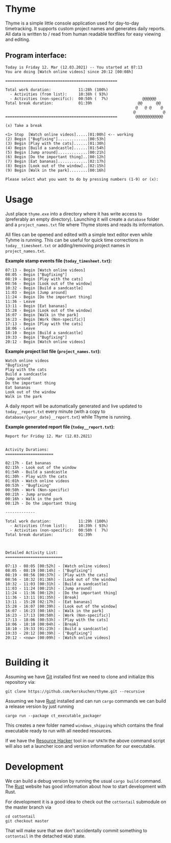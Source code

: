 # Thyme 

Thyme is a simple little console application used for day-to-day timetracking. It supports
custom project names and generates daily reports. All data is written to / read from 
human readable textfiles for easy viewing and editing. 

## Program interface:
```
Today is Friday 12. Mar (12.03.2021) -- You started at 07:13
You are doing [Watch online videos] since 20:12 [00:08h]

=================================================

Total work duration:            11:28h (100%)
  - Activities (from list):     10:38h ( 93%)
  - Activities (non-specific):  00:50h (  7%)               @@@@@@
Total break duration:           01:39h                    @@      @@
                                                         @   @ @    @
                                                        @            @
=================================================        @@@@@@@@@@@@

(x) Take a break

<1> Stop  [Watch online videos].....[01:00h] <-- working
(2) Begin ["Bugfixing"].............[00:53h]
(3) Begin [Play with the cats]......[01:30h]
(4) Begin [Build a sandcastle]......[01:54h]
(5) Begin [Jump around].............[00:21h]
(6) Begin [Do the important thing]..[00:12h]
(7) Begin [Eat bananas].............[02:17h]
(8) Begin [Look out of the window]..[02:15h]
(9) Begin [Walk in the park]........[00:16h]

Please select what you want to do by pressing numbers (1-9) or (x):

```


# Usage

Just place `thyme.exe` into a directory where it has write access to (preferably an empty directory).
Launching it will create a `database` folder and a `project_names.txt` file where Thyme stores and
reads its information.

All files can be opened and edited with a simple text editor even while Tyhme is running. 
This can be useful for quick time corrections in `today__timesheet.txt` or adding/removing 
project names in `project_names.txt`.

**Example stamp events file (`today_timesheet.txt`):**
```
07:13 - Begin [Watch online videos]
08:05 - Begin ["Bugfixing"]
08:19 - Begin [Play with the cats]
08:56 - Begin [Look out of the window]
10:32 - Begin [Build a sandcastle]
11:03 - Begin [Jump around]
11:24 - Begin [Do the important thing]
11:36 - Leave
13:11 - Begin [Eat bananas]
15:28 - Begin [Look out of the window]
16:07 - Begin [Walk in the park]
16:23 - Begin [Work (Non-specific)]
17:13 - Begin [Play with the cats]
18:06 - Leave
18:10 - Begin [Build a sandcastle]
19:33 - Begin ["Bugfixing"]
20:12 - Begin [Watch online videos]
```

**Example project list file (`project_names.txt`):**
```
Watch online videos
"Bugfixing"
Play with the cats
Build a sandcastle
Jump around
Do the important thing
Eat bananas
Look out of the window
Walk in the park
```

A daily report will be automatically generated and live updated to `today__report.txt` 
every minute (with a copy to `database/{your_date}__report.txt`) while Thyme is running.

**Example generated report file (`today__report.txt`):**

```
Report for Friday 12. Mar (12.03.2021)


Activity Durations:
=====================

02:17h - Eat bananas
02:15h - Look out of the window
01:54h - Build a sandcastle
01:30h - Play with the cats
01:01h - Watch online videos
00:53h - "Bugfixing"
00:50h - Work (Non-specific)
00:21h - Jump around
00:16h - Walk in the park
00:12h - Do the important thing

-------------

Total work duration:            11:29h (100%)
  - Activities (from list):     10:39h ( 93%)
  - Activities (non-specific):  00:50h (  7%)
Total break duration:           01:39h



Detailed Activity List:
=========================

07:13 - 08:05 [00:52h] - [Watch online videos]
08:05 - 08:19 [00:14h] - ["Bugfixing"]
08:19 - 08:56 [00:37h] - [Play with the cats]
08:56 - 10:32 [01:36h] - [Look out of the window]
10:32 - 11:03 [00:31h] - [Build a sandcastle]
11:03 - 11:24 [00:21h] - [Jump around]
11:24 - 11:36 [00:12h] - [Do the important thing]
11:36 - 13:11 [01:35h] - [Break]
13:11 - 15:28 [02:17h] - [Eat bananas]
15:28 - 16:07 [00:39h] - [Look out of the window]
16:07 - 16:23 [00:16h] - [Walk in the park]
16:23 - 17:13 [00:50h] - [Work (Non-specific)]
17:13 - 18:06 [00:53h] - [Play with the cats]
18:06 - 18:10 [00:04h] - [Break]
18:10 - 19:33 [01:23h] - [Build a sandcastle]
19:33 - 20:12 [00:39h] - ["Bugfixing"]
20:12 - <now> [00:09h] - [Watch online videos]


```



# Building it

Assuming we have [Git](https://git-scm.com/) installed first we need to clone and initialize this 
repository via:

```
git clone https://github.com/kerskuchen/thyme.git --recursive
```

Assuming we have [Rust](https://www.rust-lang.org/) installed and can run `cargo` commands we can 
build a release version by just running 

```
cargo run --package ct_executable_packager
```
This creates a new folder named `windows_shipping` which contains the final executable ready to run 
with all needed resources.

If we have the [Resource Hacker](http://angusj.com/resourcehacker/) tool in our `%PATH` the 
above command script will also set a launcher icon and version information for our 
executable.

# Development

We can build a debug version by running the usual `cargo build` command. The 
[Rust](https://www.rust-lang.org/) website has good information about how to start development 
with Rust.

For development it is a good idea to check out the `cottontail` submodule on the master branch via

```
cd cottontail
git checkout master
```

That will make sure that we don't accidentally commit something to `cottontail` in the 
detached `HEAD` state.
